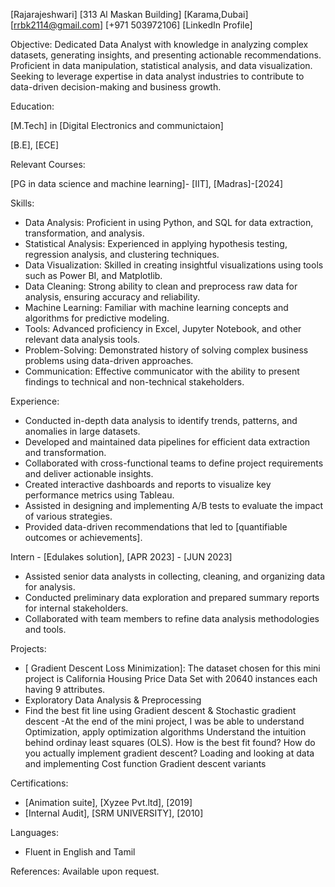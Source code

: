 [Rajarajeshwari]
[313 Al Maskan Building]
[Karama,Dubai]
[rrbk2114@gmail.com]
[+971 503972106]
[LinkedIn Profile]

Objective:
Dedicated Data Analyst with knowledge in analyzing complex datasets, generating insights, and presenting actionable recommendations. Proficient in data manipulation, statistical analysis, and data visualization. Seeking to leverage expertise in data analyst industries to contribute to data-driven decision-making and business growth.

Education:

[M.Tech] in [Digital Electronics and communictaion]

[B.E], [ECE]

Relevant Courses:

[PG in data science and machine learning]- [IIT], [Madras]-[2024]


Skills:
- Data Analysis: Proficient in using Python, and SQL for data extraction, transformation, and analysis.
- Statistical Analysis: Experienced in applying hypothesis testing, regression analysis, and clustering techniques.
- Data Visualization: Skilled in creating insightful visualizations using tools such as Power BI, and Matplotlib.
- Data Cleaning: Strong ability to clean and preprocess raw data for analysis, ensuring accuracy and reliability.
- Machine Learning: Familiar with machine learning concepts and algorithms for predictive modeling.
- Tools: Advanced proficiency in Excel, Jupyter Notebook, and other relevant data analysis tools.
- Problem-Solving: Demonstrated history of solving complex business problems using data-driven approaches.
- Communication: Effective communicator with the ability to present findings to technical and non-technical stakeholders.

Experience:

- Conducted in-depth data analysis to identify trends, patterns, and anomalies in large datasets.
- Developed and maintained data pipelines for efficient data extraction and transformation.
- Collaborated with cross-functional teams to define project requirements and deliver actionable insights.
- Created interactive dashboards and reports to visualize key performance metrics using Tableau.
- Assisted in designing and implementing A/B tests to evaluate the impact of various strategies.
- Provided data-driven recommendations that led to [quantifiable outcomes or achievements].

Intern - [Edulakes solution], [APR 2023] - [JUN 2023] 
- Assisted senior data analysts in collecting, cleaning, and organizing data for analysis.
- Conducted preliminary data exploration and prepared summary reports for internal stakeholders.
- Collaborated with team members to refine data analysis methodologies and tools.

Projects:
- [ Gradient Descent Loss Minimization]: The dataset chosen for this mini project is California Housing Price Data Set with 20640 instances each having 9 
  attributes.
- Exploratory Data Analysis & Preprocessing
- Find the best fit line using Gradient descent & Stochastic gradient descent
-At the end of the mini project, I was be able to understand Optimization, apply optimization algorithms
Understand the intuition behind ordinay least squares (OLS). How is the best fit found? How do you actually implement gradient descent?
Loading and looking at data and implementing
Cost function
Gradient descent variants

Certifications:
- [Animation suite], [Xyzee Pvt.ltd], [2019]
- [Internal Audit], [SRM UNIVERSITY], [2010]

Languages:
- Fluent in English and Tamil

References:
Available upon request.
